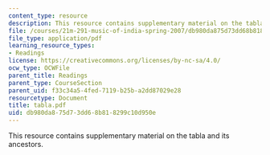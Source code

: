 ```yaml
---
content_type: resource
description: This resource contains supplementary material on the tabla and its ancestors.
file: /courses/21m-291-music-of-india-spring-2007/db980da875d73dd68b818299c10d950e_tabla.pdf
file_type: application/pdf
learning_resource_types:
- Readings
license: https://creativecommons.org/licenses/by-nc-sa/4.0/
ocw_type: OCWFile
parent_title: Readings
parent_type: CourseSection
parent_uid: f33c34a5-4fed-7119-b25b-a2dd87029e28
resourcetype: Document
title: tabla.pdf
uid: db980da8-75d7-3dd6-8b81-8299c10d950e
---
```

This resource contains supplementary material on the tabla and its ancestors.
